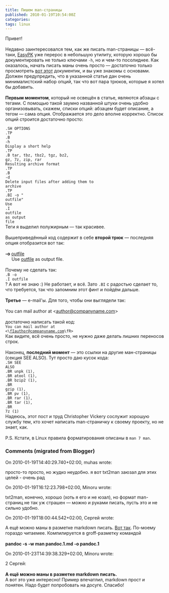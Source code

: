 ```yaml
---
title: Пишем man-страницы
published: 2010-01-19T10:54:00Z
categories: 
tags: linux
---
```


Привет!<br /><br />Недавно заинтересовался тем, как же писать man-страницы — всё-таки, <a href="http://github.com/Minoru/EasyPK">EasyPK</a> уже перерос в небольшую утилиту, которую хорошо бы документировать не только ключами <code>-h</code>, но и чем-то посолиднее. Как оказалось, начать писать маны очень просто — достаточно только просмотреть <a href="http://babbage.cs.qc.edu/courses/cs701/Handouts/man_pages.html">вот этот</a> документик, и вы уже знакомы с основами. Должен предупредить, что в указанной статье дан очень минималистский набор опций, так что вот пара трюков, которые я хотел бы добавить.<br /><a name='more'></a><br /><span style="font-weight:bold;">Первым моментом</span>, который не освещён в статье, являются абзацы с тегами. С помощью такой заумно названной штуки очень удобно организовывать, скажем, списки опций: абзацем будет описание, а тегом — сама опция. Отображается это дело вполне корректно. Список опций строится достаточно просто:<br /><div class="code"><code>.SH OPTIONS<br />.TP<br />.B \-h<br />Display a short help<br />.TP<br />.B tar, tbz, tbz2, tgz, bz2, gz, 7z, zip, rar<br />Resulting archive format<br />.TP<br />.B \-d<br />Delete input files after adding them to archive<br />.TP<br />.BI \-o " outfile"<br />Use<br />.I<br />outfile<br />as output file</code></div>Теги я выделил полужирным — так красивее.<br /><br />Вышеприведённый код содержит в себе <span style="font-weight:bold;">второй трюк</span> — последняя опция отобразится вот так:<br /><br /><b>-o</b> <u>outfile</u><br />&nbsp;&nbsp;&nbsp;&nbsp;&nbsp;Use <u>outfile</u> as output file.<br /><br />Почему не сделать так:<div class="code"><code>.B \-o<br />.I outfile</code></div>? А вот не знаю :) Не работает, и всё. Зато <code>.BI</code> с радостью сделает то, что требуется, так что запомним этот финт и пойдём дальше.<br /><br /><span style="font-weight:bold;">Третье</span> — e-mail'ы. Для того, чтобы они выглядели так:<br /><br />You can mail author at &lt;<u>author@companyname.com</u>&gt;<br /><br />достаточно написать такой код:<br /><div class="code"><code>You can mail author at &lt;\fIauthor@companyname.com\fR&gt;</code></div>Как видите, всё очень просто, не нужно даже делать лишних переносов строк.<br /><br />Наконец, <span style="font-weight:bold;">последний момент</span> — это ссылки на другие ман-страницы (секция SEE ALSO). Тут просто даю кусок кода:<br /><div class="code"><code>.SH SEE ALSO<br />.BR unpk (1),<br />.BR atool (1),<br />.BR bzip2 (1),<br />.BR gzip (1),<br />.BR pv (1),<br />.BR rar (1),<br />.BR tar (1),<br />.BR 7z (1)</code></div>Надеюсь, этот пост и труд Christopher Vickery сослужит хорошую службу тем, кто хочет написать man-страничку к своему проекту, но не знает, как.<br /><br />P.S. Кстати, в Linux правила форматирования описаны в <code>man 7 man</code>.

<h3 id='hakyll-convert-comments-title'>Comments (migrated from Blogger)</h3>
<div class='hakyll-convert-comment'>
<p class='hakyll-convert-comment-date'>On 2010-01-19T14:40:29.740+02:00, muhas wrote:</p>
<p class='hakyll-convert-comment-body'>
просто-то просто, но жудко неудобно.  я вот txt2man заюзал для этих целей - очень рад
</p>
</div>

<div class='hakyll-convert-comment'>
<p class='hakyll-convert-comment-date'>On 2010-01-19T16:12:23.798+02:00, Minoru wrote:</p>
<p class='hakyll-convert-comment-body'>
txt2man, конечно, хорошо (хоть я его и не юзал), но формат man-страниц не так уж страшен — можно и руками писать, пусть это и не сильно удобно.
</p>
</div>

<div class='hakyll-convert-comment'>
<p class='hakyll-convert-comment-date'>On 2010-01-19T18:00:44.542+02:00, Сергей wrote:</p>
<p class='hakyll-convert-comment-body'>
А ещё можно маны в разметке markdown писать. <a href="http://johnmacfarlane.net/pandoc/pandoc.1.md" rel="nofollow">Вот так</a>. По-моему гораздо читаемее. Компилируется в groff-разметку командой<br /><br /><b>pandoc -s -w man pandoc.1.md -o pandoc.1</b>
</p>
</div>

<div class='hakyll-convert-comment'>
<p class='hakyll-convert-comment-date'>On 2010-01-23T14:39:38.329+02:00, Minoru wrote:</p>
<p class='hakyll-convert-comment-body'>
2 Сергей:<br /><br /><b>А ещё можно маны в разметке markdown писать.</b><br />А вот это уже интересно! Пример впечатлил, markdown прост и понятен. Надо будет попробовать на досуге. Спасибо!
</p>
</div>



